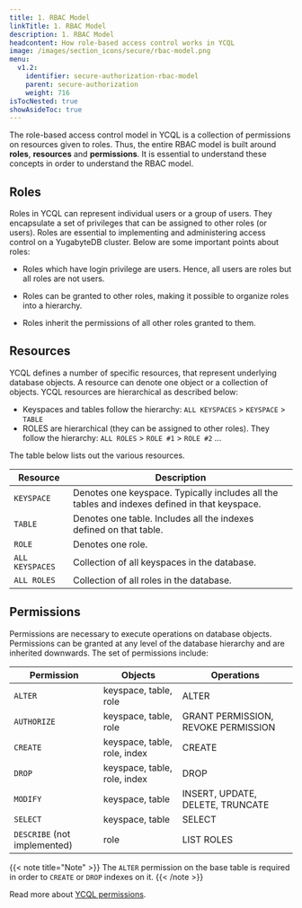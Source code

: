 ```yaml
---
title: 1. RBAC Model
linkTitle: 1. RBAC Model
description: 1. RBAC Model
headcontent: How role-based access control works in YCQL
image: /images/section_icons/secure/rbac-model.png
menu:
  v1.2:
    identifier: secure-authorization-rbac-model
    parent: secure-authorization
    weight: 716
isTocNested: true
showAsideToc: true
---
```


The role-based access control model in YCQL is a collection of permissions on resources given to roles. Thus, the entire RBAC model is built around **roles**, **resources** and **permissions**. It is essential to understand these concepts in order to understand the RBAC model.

## Roles

Roles in YCQL can represent individual users or a group of users. They encapsulate a set of privileges that can be assigned to other roles (or users). Roles are essential to implementing and administering access control on a YugabyteDB cluster. Below are some important points about roles:

* Roles which have login privilege are users. Hence, all users are roles but all roles are not users.

* Roles can be granted to other roles, making it possible to organize roles into a hierarchy.

* Roles inherit the permissions of all other roles granted to them.


## Resources

YCQL defines a number of specific resources, that represent underlying database objects. A resource can denote one object or a collection of objects. YCQL resources are hierarchical as described below:

* Keyspaces and tables follow the hierarchy: `ALL KEYSPACES` > `KEYSPACE` > `TABLE`
* ROLES are hierarchical (they can be assigned to other roles). They follow the hierarchy: `ALL ROLES` > `ROLE #1` > `ROLE #2` ...

The table below lists out the various resources.

Resource        | Description |
----------------|-------------|
`KEYSPACE`      | Denotes one keyspace. Typically includes all the tables and indexes defined in that keyspace. |
`TABLE`         | Denotes one table. Includes all the indexes defined on that table. |
`ROLE`          | Denotes one role. |
`ALL KEYSPACES` | Collection of all keyspaces in the database. |
`ALL ROLES`     | Collection of all roles in the database. |



## Permissions

Permissions are necessary to execute operations on database objects. Permissions can be granted at any level of the database hierarchy and are inherited downwards. The set of permissions include:


Permission  | Objects                      | Operations                          |
------------|------------------------------|-------------------------------------|
`ALTER`     | keyspace, table, role        | ALTER                               |
`AUTHORIZE` | keyspace, table, role        | GRANT PERMISSION, REVOKE PERMISSION |
`CREATE`    | keyspace, table, role, index | CREATE                              |
`DROP`      | keyspace, table, role, index | DROP                                |
`MODIFY`    | keyspace, table              | INSERT, UPDATE, DELETE, TRUNCATE    |
`SELECT`    | keyspace, table              | SELECT                              |
`DESCRIBE` (not implemented)  | role       | LIST ROLES                          |

{{< note title="Note" >}}
The `ALTER` permission on the base table is required in order to `CREATE` or `DROP` indexes on it.
{{< /note >}}

Read more about [YCQL permissions](../../api/ycql/ddl_grant_permission/#permissions).
